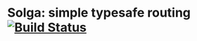 # Solga: simple typesafe routing [![Build Status](https://travis-ci.org/chpatrick/solga.svg?branch=master)](https://travis-ci.org/chpatrick/solga)
